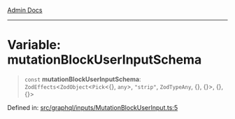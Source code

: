 [Admin Docs](/)

***

# Variable: mutationBlockUserInputSchema

> `const` **mutationBlockUserInputSchema**: `ZodEffects`\<`ZodObject`\<`Pick`\<\{\}, `any`\>, `"strip"`, `ZodTypeAny`, \{\}, \{\}\>, \{\}, \{\}\>

Defined in: [src/graphql/inputs/MutationBlockUserInput.ts:5](https://github.com/NishantSinghhhhh/talawa-api/blob/cecfd40a68e5e0e9c8a0b8efd045a3c4381a2c01/src/graphql/inputs/MutationBlockUserInput.ts#L5)
